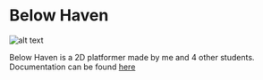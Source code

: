 # Below Haven

![alt text](https://i.imgur.com/BXIaGfP.jpg "Gameplay Image")

Below Haven is a 2D platformer made by me and 4 other students.
Documentation can be found [here](https://docs.google.com/document/d/1UMGEitmhTuM0IbMdJkcQcgfQIsGkpRt8j4uImokY-KE/edit?usp=sharing)
